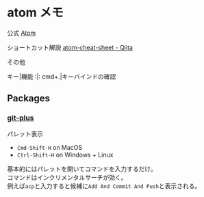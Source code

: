 # atom メモ
公式
[Atom](https://atom.io/)

ショートカット解説
[atom\-cheat\-sheet \- Qiita](http://qiita.com/__mick/items/a3d09b677a717385e36b)


その他

キー|機能
:|:
cmd+.|キーバインドの確認

## Packages

### [git\-plus](https://atom.io/packages/git-plus)
パレット表示
- `Cmd-Shift-H` on MacOS
- `Ctrl-Shift-H` on Windows + Linux

基本的にはパレットを開いてコマンドを入力するだけ。  
コマンドはインクリメンタルサーチが効く。  
例えば`acp`と入力すると候補に`Add And Commit And Push`と表示される。  
